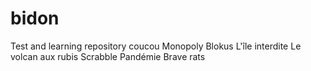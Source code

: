 # bidon
Test and learning repository
coucou
Monopoly
Blokus
L'île interdite
Le volcan aux rubis
Scrabble
Pandémie
Brave rats
